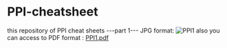 # PPI-cheatsheet
this repository of PPI cheat sheets
---part 1---
JPG format:
![PPI1](https://github.com/Mahdi-Moshfegh/PPI-cheatsheet/assets/150899691/4a97b745-2e29-45f0-961b-71bd47699f41)
also you can access to PDF format :
[PPI1.pdf](https://github.com/Mahdi-Moshfegh/PPI-cheatsheet/files/13362273/PPI1.pdf)
